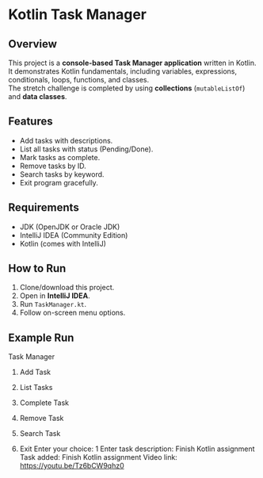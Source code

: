 # Kotlin Task Manager

## Overview
This project is a **console-based Task Manager application** written in Kotlin.  
It demonstrates Kotlin fundamentals, including variables, expressions, conditionals, loops, functions, and classes.  
The stretch challenge is completed by using **collections** (`mutableListOf`) and **data classes**.

## Features
- Add tasks with descriptions.
- List all tasks with status (Pending/Done).
- Mark tasks as complete.
- Remove tasks by ID.
- Search tasks by keyword.
- Exit program gracefully.

## Requirements
- JDK (OpenJDK or Oracle JDK)
- IntelliJ IDEA (Community Edition)
- Kotlin (comes with IntelliJ)

## How to Run
1. Clone/download this project.
2. Open in **IntelliJ IDEA**.
3. Run `TaskManager.kt`.
4. Follow on-screen menu options.

## Example Run
Task Manager

1. Add Task

2. List Tasks

3. Complete Task

4. Remove Task

5. Search Task

6. Exit
Enter your choice: 1
Enter task description: Finish Kotlin assignment
Task added: Finish Kotlin assignment
Video link: https://youtu.be/Tz6bCW9qhz0
